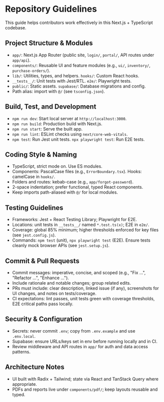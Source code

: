 # Repository Guidelines

This guide helps contributors work effectively in this Next.js + TypeScript codebase.

## Project Structure & Modules
- `app/`: Next.js App Router (public site, `login/`, `portal/`, API routes under `app/api`).
- `components/`: Reusable UI and feature modules (e.g., `ui/`, `inventory/`, `purchase-orders/`).
- `lib/`: Utilities, types, and helpers. `hooks/`: Custom React hooks.
- `__tests__/`: Unit tests with Jest/RTL. `e2e/`: Playwright tests.
- `public/`: Static assets. `supabase/`: Database migrations and config.
- Path alias: import with `@/` (see `tsconfig.json`).

## Build, Test, and Development
- `npm run dev`: Start local server at `http://localhost:3000`.
- `npm run build`: Production build with Next.js.
- `npm run start`: Serve the built app.
- `npm run lint`: ESLint checks using `next/core-web-vitals`.
- `npm test`: Run Jest unit tests. `npx playwright test`: Run E2E tests.

## Coding Style & Naming
- TypeScript, strict mode on. Use ES modules.
- Components: PascalCase files (e.g., `ErrorBoundary.tsx`). Hooks: camelCase in `hooks/`.
- Folders and routes: kebab-case (e.g., `app/forgot-password`).
- 2-space indentation; prefer functional, typed React components.
- Keep imports path-aliased with `@/` for local modules.

## Testing Guidelines
- Frameworks: Jest + React Testing Library; Playwright for E2E.
- Locations: unit tests in `__tests__/` named `*.test.ts(x)`; E2E in `e2e/`.
- Coverage: global 85% minimum; higher thresholds enforced for key files (see `jest.config.js`).
- Commands: `npm test` (unit), `npx playwright test` (E2E). Ensure tests cleanly mock browser APIs (see `jest.setup.js`).

## Commit & Pull Requests
- Commit messages: imperative, concise, and scoped (e.g., "Fix …", "Refactor …", "Enhance …").
- Include rationale and notable changes; group related edits.
- PRs must include: clear description, linked issue (if any), screenshots for UI changes, and notes on tests/coverage.
- CI expectations: lint passes, unit tests green with coverage thresholds, E2E critical paths pass locally.

## Security & Configuration
- Secrets: never commit `.env`; copy from `.env.example` and use `.env.local`.
- Supabase: ensure URLs/keys set in env before running locally and in CI.
- Review middleware and API routes in `app/` for auth and data access patterns.

## Architecture Notes
- UI built with Radix + Tailwind; state via React and TanStack Query where appropriate.
- PDFs and reports live under `components/pdf/`; keep layouts reusable and typed.
